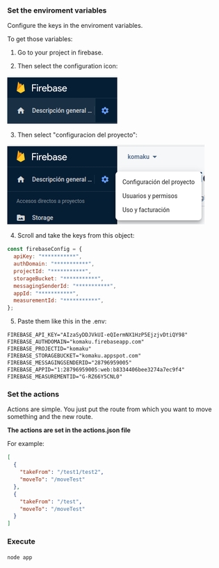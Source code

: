 ### Set the enviroment variables

Configure the keys in the enviroment variables.

To get those variables:

1. Go to your project in firebase.

2. Then select the configuration icon:

![configuration](img/conf.png)

3. Then select "configuracion del proyecto":

![configuration](img/conf-proy.png)

4. Scroll and take the keys from this object:

```js
const firebaseConfig = {
  apiKey: "***********",
  authDomain: "***********",
  projectId: "***********",
  storageBucket: "***********",
  messagingSenderId: "***********",
  appId: "***********",
  measurementId: "***********",
};
```

5. Paste them like this in the .env:

```env
FIREBASE_API_KEY="AIzaSyDDJVkUI-eQIermNX1HzP5EjzjvDtiQY98"
FIREBASE_AUTHDOMAIN="komaku.firebaseapp.com"
FIREBASE_PROJECTID="komaku"
FIREBASE_STORAGEBUCKET="komaku.appspot.com"
FIREBASE_MESSAGINGSENDERID="28796959005"
FIREBASE_APPID="1:28796959005:web:b8334406bee3274a7ec9f4"
FIREBASE_MEASUREMENTID="G-RZ66Y5CNL0"
```

### Set the actions

Actions are simple. You just put the route from which you want to move something and the new route.

**The actions are set in the actions.json file**

For example:

```json
[
  {
    "takeFrom": "/test1/test2",
    "moveTo": "/moveTest"
  },
  {
    "takeFrom": "/test",
    "moveTo": "/moveTest"
  }
]
```

### Execute

```node app```